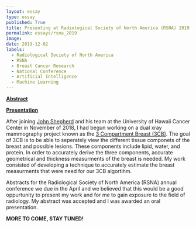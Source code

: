 ```yaml
---
layout: essay
type: essay
published: True
title: Presenting at Radiological Society of North America (RSNA) 2019
permalink: essays/rsna_2019
image: 
date: 2019-12-02
labels:
  - Radiological Society of North America
  - RSNA
  - Breast Cancer Research
  - National Conference
  - Artificial Intelligence
  - Machine Learning
---
```

[__Abstract__](http://archive.rsna.org/2019/19011841.html)

[__Presentation__](../docs/lleong_rsna19_oral.pdf)

After joining [John Shepherd](https://shepherdresearchlab.org/about/our-team/)
and his team at the University of Hawaii Cancer Center in November of 2018, I
had begun working on a dual xray mammography project known as the [3 Compartment
Breast (3CB)](https://shepherdresearchlab.org/research/3cb/).  The goal of 3CB
is to be able to seperately view the different tissue componets of the breast
and possible lesions.  These components include lipid, water, and protein. In
order to accurately derive the three components, accurate geometrical and
thickness measurments of the breast is needed.  My work consisted of developing
a technique to accurately estimate the breast measurments that were need for our 3CB
algortihm.

Abstracts for the Radiological Society of North America (RSNA) annual conference
we due in the April and we believed that this would be a good oppurtunity to
present my work and for me to gain exposure to the field of radiology.  My abstract was
accepted and I was awarded an oral presentation.

__MORE TO COME, STAY TUNED!__
<br>
